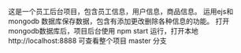 这是一个员工后台项目，包含员工信息，用户信息，商品信息。
运用ejs和mongodb 数据库保存数据，包含有添加更改删除各种信息的功能。
打开mongodb数据库后，项目后台使用 npm start 运行，打开本地http://localhost:8888 可查看整个项目
master 分支
